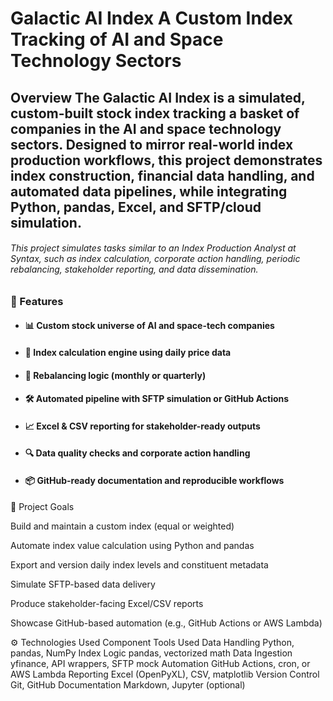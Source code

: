 Galactic AI Index
A Custom Index Tracking of AI and Space Technology Sectors
===

Overview
The Galactic AI Index is a simulated, custom-built stock index tracking a basket of companies in the AI and space technology sectors. Designed to mirror real-world index production workflows, this project demonstrates index construction, financial data handling, and automated data pipelines, while integrating Python, pandas, Excel, and SFTP/cloud simulation.
---

###### This project simulates tasks similar to an Index Production Analyst at Syntax, such as index calculation, corporate action handling, periodic rebalancing, stakeholder reporting, and data dissemination.



### 🧱 Features



* #### 📊 Custom stock universe of AI and space-tech companies
* #### 🧮 Index calculation engine using daily price data
* #### 🔁 Rebalancing logic (monthly or quarterly)
* #### 🛠️ Automated pipeline with SFTP simulation or GitHub Actions
* #### 📈 Excel \& CSV reporting for stakeholder-ready outputs
* #### 🔍 Data quality checks and corporate action handling
* #### 📦 GitHub-ready documentation and reproducible workflows



🎯 Project Goals


Build and maintain a custom index (equal or weighted)

Automate index value calculation using Python and pandas

Export and version daily index levels and constituent metadata

Simulate SFTP-based data delivery

Produce stakeholder-facing Excel/CSV reports

Showcase GitHub-based automation (e.g., GitHub Actions or AWS Lambda)

⚙️ Technologies Used
Component	Tools Used
Data Handling	Python, pandas, NumPy
Index Logic	pandas, vectorized math
Data Ingestion	yfinance, API wrappers, SFTP mock
Automation	GitHub Actions, cron, or AWS Lambda
Reporting	Excel (OpenPyXL), CSV, matplotlib
Version Control	Git, GitHub
Documentation	Markdown, Jupyter (optional)

